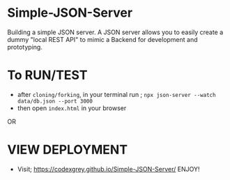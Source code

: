 # Simple-JSON-Server
Building a simple JSON server. A JSON server allows you to easily create a dummy "local REST API" to mimic a Backend for development and prototyping.

# To RUN/TEST
- after `cloning/forking`, in your terminal run ; `npx json-server --watch data/db.json --port 3000`
- then open `index.html` in your browser

OR 

# VIEW DEPLOYMENT
- Visit; https://codexgrey.github.io/Simple-JSON-Server/
ENJOY!

